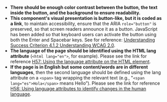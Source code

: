 - **There should be enough color contrast between the button, the text inside the button, and the background to ensure readability.**
- **This component's visual presentation is  button-like, but it is coded as a link**, to maintain accessibility, ensure that the ARIA `role="button"` is preserved, so that screen readers announce it as a button. JavaScript has been added so that keyboard users can activate the button using both the Enter and Spacebar keys. See for reference: [Understanding Success Criterion 4.1.2 Understanding WCAG 2.0](https://www.w3.org/TR/UNDERSTANDING-WCAG20/ensure-compat-rsv.html).
- **The language of the page should be identified using the HTML lang attribute** (`<html lang="en">`, for example). Please see the link for reference [H57: Using the language attribute on the HTML element](https://www.w3.org/WAI/WCAG21/Techniques/html/H57).
- **If the page is in English but some content/words are in different languages**, then the second language should be defined using the lang attribute on a `<span>` tag wrapping the relevant text (e.g., "`<span lang="es">Hola</span>` means Hello”). Please see the link for reference [H58: Using language attributes to identify changes in the human language](https://www.w3.org/WAI/WCAG21/Techniques/html/H58).
